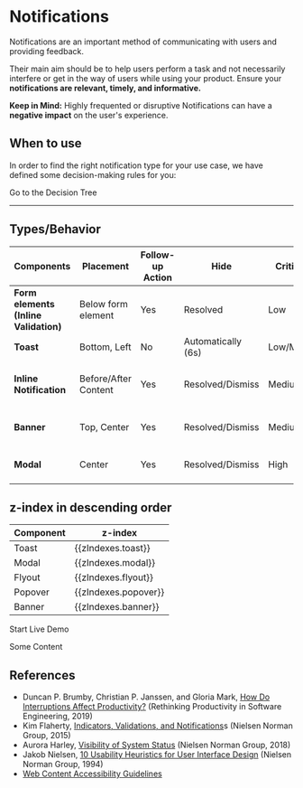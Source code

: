 # Notifications

Notifications are an important method of communicating with users and providing feedback.

Their main aim should be to help users perform a task and not necessarily interfere or get in the way of users while
using your product. Ensure your **notifications are relevant, timely, and informative.**

**Keep in Mind:** Highly frequented or disruptive Notifications can have a **negative impact** on the user's experience.

<TableOfContents></TableOfContents>

## When to use

In order to find the right notification type for your use case, we have defined some decision-making rules for you:

<p-link href="components/notifications/decision-tree" variant="primary">Go to the Decision Tree</p-link>

---

## Types/Behavior

| Components                            | Placement            | Follow-up Action | Hide               | Criticality | States                           |
| ------------------------------------- | -------------------- | ---------------- | ------------------ | ----------- | -------------------------------- |
| **Form elements (Inline Validation)** | Below form element   | Yes              | Resolved           | Low         | Success, Error                   |
| **Toast**                             | Bottom, Left         | No               | Automatically (6s) | Low/Medium  | Neutral, Success                 |
| **Inline Notification**               | Before/After Content | Yes              | Resolved/Dismiss   | Medium      | Neutral, Success, Warning, Error |
| **Banner**                            | Top, Center          | Yes              | Resolved/Dismiss   | Medium/High | Neutral, Warning, Error          |
| **Modal**                             | Center               | Yes              | Resolved/Dismiss   | High        | Neutral, Warning, Error          |

## z-index in descending order

| Component | z-index              |
| --------- | -------------------- |
| Toast     | {{zIndexes.toast}}   |
| Modal     | {{zIndexes.modal}}   |
| Flyout    | {{zIndexes.flyout}}  |
| Popover   | {{zIndexes.popover}} |
| Banner    | {{zIndexes.banner}}  |

<p-button v-on:click="startDemo()">Start Live Demo</p-button>

<!-- shared across playgrounds -->

<p-toast ref="toast"></p-toast>

<div>  
  <p-modal ref="modal" heading="Some Heading" :open="isModalOpen">
    <p-text>Some Content</p-text>
  </p-modal>
</div>

## References

- Duncan P. Brumby, Christian P. Janssen, and Gloria Mark,
  [How Do Interruptions Affect Productivity?](https://link.springer.com/chapter/10.1007/978-1-4842-4221-6_9) (Rethinking
  Productivity in Software Engineering, 2019)
- Kim Flaherty,
  [Indicators, Validations, and Notifications](https://www.nngroup.com/articles/indicators-validations-notifications/)s
  (Nielsen Norman Group, 2015)
- Aurora Harley, [Visibility of System Status](https://www.nngroup.com/articles/visibility-system-status/) (Nielsen
  Norman Group, 2018)
- Jakob Nielsen,
  [10 Usability Heuristics for User Interface Design](https://www.nngroup.com/articles/ten-usability-heuristics/)
  (Nielsen Norman Group, 1994)
- [Web Content Accessibility Guidelines](https://www.w3.org/WAI/standards-guidelines/wcag/)

<script lang="ts">
import Vue from 'vue';
import Component from 'vue-class-component';
import {
  BANNER_Z_INDEX,
  FLYOUT_Z_INDEX,
  MODAL_Z_INDEX, 
  POPOVER_Z_INDEX,
  TOAST_Z_INDEX
} from '@porsche-design-system/components/src/constants';

@Component
export default class Code extends Vue {
  isModalOpen = false;
  isBannerOpen = false;
  toastCounter = 1;

  zIndexes = {
    toast: TOAST_Z_INDEX,
    modal: MODAL_Z_INDEX,
    flyout: FLYOUT_Z_INDEX,
    popover: POPOVER_Z_INDEX,
    banner: BANNER_Z_INDEX,
  };

  mounted() {
    this.$refs.modal.addEventListener('close', () => this.isModalOpen = false);
  }

  /** TODO: Add popover and flyout */ 
  startDemo() {
    this.$refs.toast.addMessage({ text: `Some message ${this.toastCounter}`});
    this.toastCounter++;
    this.isModalOpen = true;
    if(!this.isBannerOpen){    
      this.openBanner();
    }
  };

  openBanner() {
    const el = document.createElement('p-banner'); 
    el.innerHTML = `
      <span slot="title">Some banner title</span>
      <span slot="description">Some banner description.</span>
    `;
    document.getElementById('app').append(el);

    this.isBannerOpen = true;
    el.open = true;

    el.addEventListener('dismiss', () => {
      this.isBannerOpen = false;
      el.open = false;
    });
  };
}
</script>
